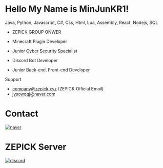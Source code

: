 # Hello My Name is MinJunKR1!

  Java, Python, Javascript, C#, Css, Html, Lua, Assembly, React, Nodejs, SQL

  -  ZEPICK GROUP ONWER

  -  Minecraft Plugin Developer
  -  Junior Cyber Security Specialist
  -  Discord Bot Developer
  -  Junior Back-end, Front-end Developer

Support
  - company@zepick.xyz (ZEPICK Official Email)
  - jysowoqj@naver.com
  

# Contact
[![naver](https://img.shields.io/badge/naver-03C75A.svg?&style=for-the-badge&logo=naver&logoColor=white&link=mailto:jysowoqj@naver.com)](mailto:jysowoqj@naver.com)
# ZEPICK Server
[![discord](https://img.shields.io/badge/discord-5865F2.svg?&style=for-the-badge&logo=discord&logoColor=white&link=https://discord.com/invite/cwdWsDbere)](https://discord.com/invite/cwdWsDbere)
